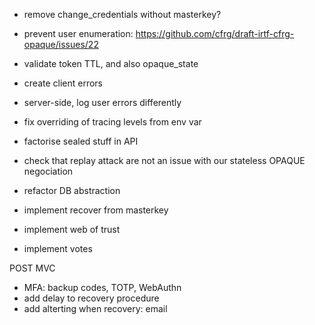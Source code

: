- remove change_credentials without masterkey?

- prevent user enumeration: https://github.com/cfrg/draft-irtf-cfrg-opaque/issues/22

- validate token TTL, and also opaque_state

- create client errors

- server-side, log user errors differently

- fix overriding of tracing levels from env var

- factorise sealed stuff in API

- check that replay attack are not an issue with our stateless OPAQUE negociation

- refactor DB abstraction

- implement recover from masterkey

- implement web of trust

- implement votes


POST MVC

- MFA: backup codes, TOTP, WebAuthn
- add delay to recovery procedure
- add alterting when recovery: email